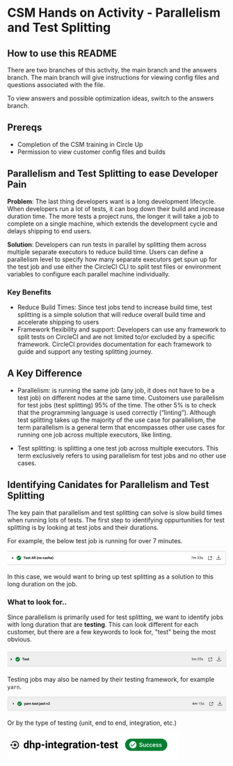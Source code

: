 # CSM Hands on Activity - Parallelism and Test Splitting

## How to use this README

There are two branches of this activity, the main branch and the answers branch. The main branch will give instructions for viewing config files and questions associated with the file. 

To view answers and possible optimization ideas, switch to the answers branch. 

## Prereqs

- Completion of the CSM training in Circle Up
- Permission to view customer config files and builds

## Parallelism and Test Splitting to ease Developer Pain

**Problem**: The last thing developers want is a long development lifecycle. When developers run a lot of tests, it can bog down their build and increase duration time. The more tests a project runs, the longer it will take a job to complete on a single machine, which extends the development cycle and delays shipping to end users.

**Solution**: Developers can run tests in parallel by splitting them across multiple separate executors to reduce build time. Users can define a parallelism level to specify how many separate executors get spun up for the test job and use either the CircleCI CLI to split test files or environment variables to configure each parallel machine individually. 

### Key Benefits

- Reduce Build Times: Since test jobs tend to increase build time, test splitting is a simple solution that will reduce overall build time and accelerate shipping to users
- Framework flexibility and support: Developers can use any framework to split tests on CircleCI and are not limited to/or excluded by a specific framework. CircleCI provides documentation for each framework to guide and support  any testing splitting journey.

## A Key Difference

- Parallelism: is running the same job (any job, it does not have to be a test job) on different nodes at the same time. Customers use parallelism for test jobs (test splitting) 95% of the time. The other 5% is to check that the programming language is used correctly (“linting”). Although test splitting takes up the majority of the use case for parallelism, the term parallelism is a general term that encompasses other use cases for running one job across multiple executors, like linting. 

- Test splitting: is splitting a one test job across multiple executors. This term exclusively refers to using parallelism for test jobs and no other use cases.

## Identifying Canidates for Parallelism and Test Splitting

The key pain that parallelism and test splitting can solve is slow build times when running lots of tests. The first step to identifying oppurtunities for test splitting is by looking at test jobs and their durations. 

For example, the below test job is running for over 7 minutes. 

<img src="images/longtestjob.png">

In this case, we would want to bring up test splitting as a solution to this long duration on the job. 

### What to look for..

Since parallelism is primarily used for test splitting, we want to identify jobs with long duration that are **testing**. This can look different for each customer, but there are a few keywords to look for, "test" being the most obvious. 

<img src="images/plaintest.png">

Testing jobs may also be named by their testing framework, for example `yarn`. 

<img src="images/yarntest.png">

Or by the type of testing (unit, end to end, integration, etc.)

<img src="images/integrationtest.png">
